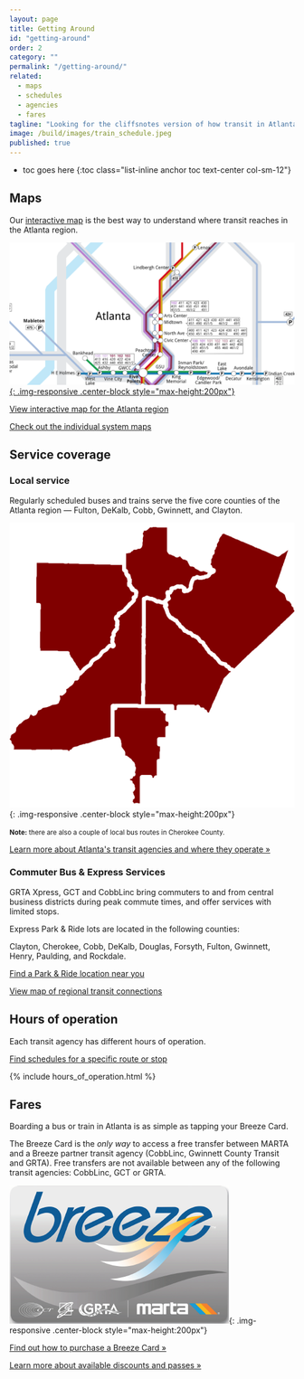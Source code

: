 ```yaml
---
layout: page
title: Getting Around
id: "getting-around"
order: 2
category: ""
permalink: "/getting-around/"
related: 
  - maps
  - schedules
  - agencies
  - fares
tagline: "Looking for the cliffsnotes version of how transit in Atlanta works?  You've come to the right place."
image: /build/images/train_schedule.jpeg
published: true
---
```




* toc goes here
{:toc class="list-inline anchor toc text-center col-sm-12"}

## Maps

Our [interactive map](/maps/interactive) is the best way to understand where transit reaches in the Atlanta region.

<a href="/maps/interactive">![Interactive map](/build/images/interactive-map.png){: .img-responsive .center-block style="max-height:200px"}</a>

[<i class="fa fa-search-plus right-5"></i>View interactive map for the Atlanta region](/maps/interactive)

[<i class="fa fa-map-marker right-5"></i>Check out the individual system maps](/maps/systems)


## Service coverage

### Local service

Regularly scheduled buses and trains serve the five core counties of the Atlanta region — Fulton, DeKalb, Cobb, Gwinnett, and Clayton.

![Core counties with local transit service in the Atlanta region](/build/images/core_counties.png){: .img-responsive .center-block style="max-height:200px"}

<small>**Note:** there are also a couple of local bus routes in Cherokee County.</small>

[Learn more about Atlanta's transit agencies and where they operate »](/about/agencies)

### Commuter Bus & Express Services

GRTA Xpress, GCT and CobbLinc bring commuters to and from central business districts during peak commute times, and offer services with limited stops.

Express Park & Ride lots are located in the following counties:

Clayton, Cherokee, Cobb, DeKalb, Douglas, Forsyth, Fulton, Gwinnett, Henry, Paulding, and Rockdale.

[<i class="fa fa-car right-5"></i>Find a Park & Ride location near you](/maps/parknride)

[<i class="fa fa-map-marker right-5"></i>View map of regional transit connections](/maps/interactive)



## Hours of operation

Each transit agency has different hours of operation.

[<i class="fa fa-calendar right-5"></i>Find schedules for a specific route or stop](/tools/schedule)

{% include hours_of_operation.html %}


## Fares

Boarding a bus or train in Atlanta is as simple as tapping your Breeze Card.

The Breeze Card is the *only way* to access a free transfer between MARTA and a Breeze partner transit agency (CobbLinc, Gwinnett County Transit and GRTA).  Free transfers are not available between any of the following transit agencies: CobbLinc, GCT or GRTA.

![Breeze.png](/assets/images/Breeze.png){: .img-responsive .center-block style="max-height:200px"}

[Find out how to purchase a Breeze Card »](/fares/products)

[Learn more about available discounts and passes »](/fares/passes)
